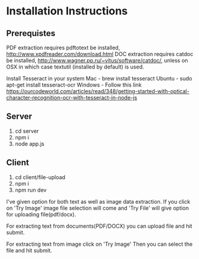 # Installation Instructions

## Prerequistes
PDF extraction requires pdftotext be installed, http://www.xpdfreader.com/download.html
DOC extraction requires catdoc be installed, http://www.wagner.pp.ru/~vitus/software/catdoc/, unless on OSX in which case textutil (installed by default) is used.


Install Tesseract in your system
Mac - brew install tesseract
Ubuntu - sudo apt-get install tesseract-ocr
Windows - Follow this link https://ourcodeworld.com/articles/read/348/getting-started-with-optical-character-recognition-ocr-with-tesseract-in-node-js



## Server

1. cd server
2. npm i
3. node app.js 

## Client
1. cd client/file-upload
2. npm i
3. npm run dev

I've given option for both text as well as image data extraction. If you click on 'Try Image' image file selection will come and 'Try File' will give option for uploading file(pdf/docx).

For extracting text from documents(PDF/DOCX) you can upload file and hit submit.

For extracting text from image click on 'Try Image'
Then you can select the file and hit submit.

